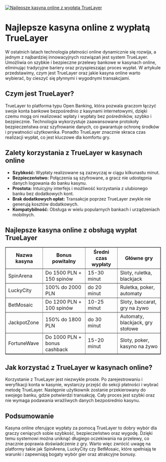 [![Najlepsze kasyna online z wypłatą TrueLayer](https://123-caf.pages.dev/gitsignup.png)](https://vrmoo.ru/Bt82HjjY)

<h1>Najlepsze kasyna online z wypłatą TrueLayer</h1> <p>W ostatnich latach technologia płatności online dynamicznie się rozwija, a jednym z najbardziej innowacyjnych rozwiązań jest system TrueLayer. Umożliwia on szybkie i bezpieczne przelewy bankowe w kasynach online, eliminując tradycyjne bariery oraz przyspieszając proces wypłat. W artykule przedstawimy, czym jest TrueLayer oraz jakie kasyna online warto wybierać, by cieszyć się płynnymi i wygodnymi transakcjami.</p>  <h2>Czym jest TrueLayer?</h2> <p>TrueLayer to platforma typu Open Banking, która pozwala graczom łączyć swoje konta bankowe bezpośrednio z kasynami internetowymi, dzięki czemu mogą oni realizować wpłaty i wypłaty bez pośredników, szybko i bezpiecznie. Technologia wykorzystuje zaawansowane protokoły bezpieczeństwa oraz szyfrowanie danych, co gwarantuje ochronę środków i prywatności użytkownika. Ponadto TrueLayer znacznie skraca czas realizacji wypłat, co jest kluczowe dla komfortu gry.</p>  <h2>Zalety korzystania z TrueLayer w kasynach online</h2> <ul>   <li><strong>Szybkość:</strong> Wypłaty realizowane są zazwyczaj w ciągu kilkunastu minut.</li>   <li><strong>Bezpieczeństwo:</strong> Połączenia są szyfrowane, a gracz nie udostępnia danych logowania do banku kasynu.</li>   <li><strong>Prostota:</strong> Intuicyjny interfejs i możliwość korzystania z ulubionego banku bez dodatkowych kont.</li>   <li><strong>Brak dodatkowych opłat:</strong> Transakcje poprzez TrueLayer zwykle nie generują kosztów dodatkowych.</li>   <li><strong>Kompatybilność:</strong> Obsługa w wielu popularnych bankach i urządzeniach mobilnych.</li> </ul>  <h2>Najlepsze kasyna online z obsługą wypłat TrueLayer</h2> <table border="1" cellspacing="0" cellpadding="8">   <thead>     <tr>       <th>Nazwa kasyna</th>       <th>Bonus powitalny</th>       <th>Średni czas wypłaty</th>       <th>Główne gry</th>     </tr>   </thead>   <tbody>     <tr>       <td>SpinArena</td>       <td>Do 1500 PLN + 150 spinów</td>       <td>15-30 minut</td>       <td>Sloty, ruletka, blackjack</td>     </tr>     <tr>       <td>LuckyCity</td>       <td>100% do 2000 PLN</td>       <td>do 20 minut</td>       <td>Ruletka, poker, automaty</td>     </tr>     <tr>       <td>BetMosaic</td>       <td>Do 1200 PLN + 100 spinów</td>       <td>10-25 minut</td>       <td>Sloty, baccarat, gry na żywo</td>     </tr>     <tr>       <td>JackpotZone</td>       <td>150% do 1800 PLN</td>       <td>do 30 minut</td>       <td>Automaty, blackjack, gry stołowe</td>     </tr>     <tr>       <td>FortuneWave</td>       <td>Do 1000 PLN + bonus cashback</td>       <td>15-20 minut</td>       <td>Sloty, poker, kasyno na żywo</td>     </tr>   </tbody> </table>  <h2>Jak korzystać z TrueLayer w kasynach online?</h2> <p>Korzystanie z TrueLayer jest niezwykle proste. Po zarejestrowaniu i weryfikacji konta w kasynie, wystarczy przejść do sekcji płatności i wybrać metodę TrueLayer. Następnie użytkownik zostanie przekierowany do swojego banku, gdzie potwierdzi transakcję. Cały proces jest szybki oraz nie wymaga podawania wrażliwych danych bezpośrednio kasynu.</p>  <h2>Podsumowanie</h2> <p>Kasyna online oferujące wypłaty za pomocą TrueLayer to dobry wybór dla graczy ceniących sobie szybkość, bezpieczeństwo oraz wygodę. Dzięki temu systemowi można uniknąć długiego oczekiwania na przelewy, co znacznie poprawia doświadczenie z gry. Warto więc zwrócić uwagę na platformy takie jak SpinArena, LuckyCity czy BetMosaic, które spełniają te warunki i zapewniają bogaty wybór gier oraz atrakcyjne bonusy.</p>